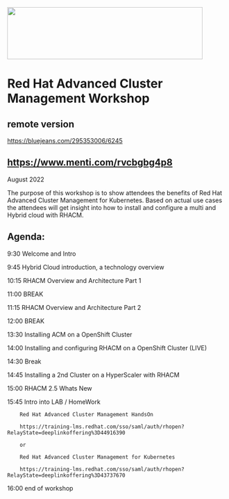 <img src="https://github.com/alfbach/rhacm/blob/main/RHACM_logo.png" width="450" height="120">


# Red Hat Advanced Cluster Management Workshop
## remote version

https://bluejeans.com/295353006/6245

## https://www.menti.com/rvcbgbg4p8

August 2022

The purpose of this workshop is to show attendees the benefits of Red Hat Advanced Cluster Management for Kubernetes. Based on actual use cases the attendees will get insight into how to install and configure a multi and Hybrid cloud with RHACM.


## Agenda:

9:30		Welcome and Intro	

9:45		Hybrid Cloud introduction, a technology overview

10:15		RHACM Overview and Architecture Part 1

11:00		BREAK		

11:15		RHACM Overview and Architecture Part 2

12:00		BREAK

13:30		Installing ACM on a OpenShift Cluster

14:00		Installing and configuring RHACM on a OpenShift Cluster (LIVE)  

14:30		Break

14:45		Installing a 2nd Cluster on a HyperScaler with RHACM

15:00		RHACM 2.5 Whats New		

15:45		Intro into LAB / HomeWork

		Red Hat Advanced Cluster Management HandsOn
		
		https://training-lms.redhat.com/sso/saml/auth/rhopen?RelayState=deeplinkoffering%3D44916390
		
		or
		
		Red Hat Advanced Cluster Management for Kubernetes
		
		https://training-lms.redhat.com/sso/saml/auth/rhopen?RelayState=deeplinkoffering%3D43737670

16:00		end of workshop


